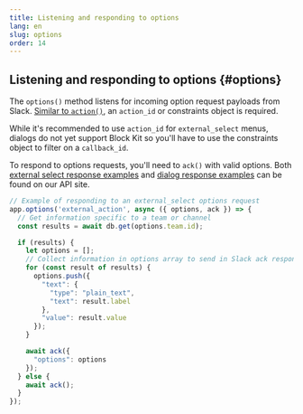 ```yaml
---
title: Listening and responding to options
lang: en
slug: options
order: 14
---
```


## Listening and responding to options {#options}

The `options()` method listens for incoming option request payloads from Slack. [Similar to `action()`](#action-listening),
an `action_id` or constraints object is required.

While it's recommended to use `action_id` for `external_select` menus, dialogs do not yet support Block Kit so you'll have to 
use the constraints object to filter on a `callback_id`.

To respond to options requests, you'll need to `ack()` with valid options. Both [external select response examples](https://api.slack.com/reference/messaging/block-elements#external-select) and [dialog response examples](https://api.slack.com/dialogs#dynamic_select_elements_external) can be found on our API site.

```javascript
// Example of responding to an external_select options request
app.options('external_action', async ({ options, ack }) => {
  // Get information specific to a team or channel
  const results = await db.get(options.team.id);

  if (results) {
    let options = [];
    // Collect information in options array to send in Slack ack response
    for (const result of results) {
      options.push({
        "text": {
          "type": "plain_text",
          "text": result.label
        },
        "value": result.value
      });
    }

    await ack({
      "options": options
    });
  } else {
    await ack();
  }
});
```